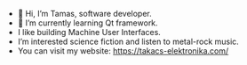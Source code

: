 - 👋 Hi, I’m Tamas, software developer.
- 🌱 I’m currently learning Qt framework.
- I like building Machine User Interfaces.
- I’m interested science fiction and listen to metal-rock music. 
- You can visit my website: https://takacs-elektronika.com/



<!---
taktam/taktam is a ✨ special ✨ repository because its `README.md` (this file) appears on your GitHub profile.
You can click the Preview link to take a look at your changes.
--->
